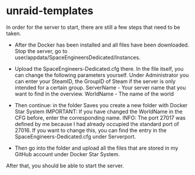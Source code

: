 # unraid-templates
In order for the server to start, there are still a few steps that need to be taken.

- After the Docker has been installed and all files have been downloaded. Stop the server, go to user/appdata/SpaceEngineersDedicated/Instances.
- Upload the SpaceEngineers-Dedicated.cfg there. In the file itself, you can change the following parameters yourself.
    Under Administrator you can enter your SteamID, the GroupID of Steam if the server is only intended for a certain group.
    ServerName - Your server name that you want to find in the overview. WorldName - The name of the world

- Then continue: in the folder Saves you create a new folder with Docker Star System
    IMPORTANT: If you have changed the WorldName in the CFG before, enter the corresponding name.
    INFO: The port 27017 was defined by me because I had already occupied the standard port of 27016.
    If you want to change this, you can find the entry in the SpaceEngineers-Dedicated.cfg under Serverport.
    
- Then go into the folder and upload all the files that are stored in my GitHub account under Docker Star System.

After that, you should be able to start the server.
